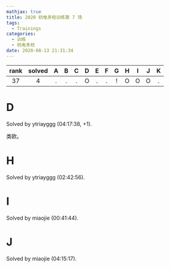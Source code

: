 ```yaml
---
mathjax: true
title: 2020 杭电多校训练第 7 场
tags:
  - Trainings
categories:
  - 训练
  - 杭电多校
date: 2020-08-13 21:31:34
---
```


| rank | solved |  A  |  B  |  C  |  D  |  E  |  F  |  G  |  H  |  I  |  J  |  K  |
| :--: | :----: | :-: | :-: | :-: | :-: | :-: | :-: | :-: | :-: | :-: | :-: | :-: |
|  37  |   4    |  .  |  .  |  .  |  O  |  .  |  .  |  !  |  O  |  O  |  O  |  .  |

<!--more-->

# D

Solved by ytriayggg (04:17:38, +1).

类欧。

# H

Solved by ytriayggg (02:42:56).

# I

Solved by miaojie (00:41:44).

# J

Solved by miaojie (04:15:17).
